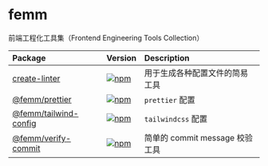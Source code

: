# femm

前端工程化工具集（Frontend Engineering Tools Collection）

| Package                                            | Version                                                                                                               | Description                    |
| :------------------------------------------------- | :-------------------------------------------------------------------------------------------------------------------- | :----------------------------- |
| [create-linter](/packages/create-initer)           | [![npm](https://img.shields.io/npm/v/create-initer.svg)](https://www.npmjs.com/package/create-initer)                 | 用于生成各种配置文件的简易工具 |
| [@femm/prettier](/packages/prettier)               | [![npm](https://img.shields.io/npm/v/@femm/prettier.svg)](https://www.npmjs.com/package/@femm/prettier)               | `prettier` 配置                |
| [@femm/tailwind-config](/packages/tailwind-config) | [![npm](https://img.shields.io/npm/v/@femm/tailwind-config.svg)](https://www.npmjs.com/package/@femm/tailwind-config) | `tailwindcss` 配置             |
| [@femm/verify-commit](/packages/verify-commit)     | [![npm](https://img.shields.io/npm/v/@femm/verify-commit)](https://www.npmjs.com/package/@femm/verify-commit)         | 简单的 commit message 校验工具 |
